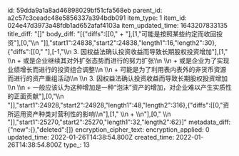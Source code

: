 id: 59dda9a1a8ad46898029bf51cfa568eb
parent_id: a2c57c3ceadc48e5856337a394bdb091
item_type: 1
item_id: 024e47d3973a48fdb1ad652afaf4103a
item_updated_time: 1643207833135
title_diff: "[]"
body_diff: "[{\"diffs\":[[0,\"      + \"],[1,\"可能是按照某些约定而收回投资\"],[0,\"\\\n       \"]],\"start1\":24838,\"start2\":24838,\"length1\":16,\"length2\":30},{\"diffs\":[[0,\"    \"],[-1,\"\\\n               3. 因权益法确认投资收益而导致长期股权投资增加\"],[1,\"   \\\n                  + 或是企业继续其对外扩张态势而进行的努力扩张\\\n                  \\\n                  + 或是企业为了实现业绩增长而进行的投资组合调整\\\n                  \\\n                  + 可能是为了利用表内表外的非货币资源而进行的资产重组活动\\\n               \\\n               3. 因权益法确认投资收益而导致长期股权投资增加\\\n                  \\\n                  + 一般应该认为这种增加是一种“泡沫”资产的增加，对企业难以产生实质性的正面贡献\"],[0,\"\\\n   \"]],\"start1\":24928,\"start2\":24928,\"length1\":48,\"length2\":316},{\"diffs\":[[0,\"资所运用资产种类对营利性的影响\\\n\"],[1,\"             \\\n             + \\\n\"],[0,\"          \\\n     \"]],\"start1\":25270,\"start2\":25270,\"length1\":32,\"length2\":62}]"
metadata_diff: {"new":{},"deleted":[]}
encryption_cipher_text: 
encryption_applied: 0
updated_time: 2022-01-26T14:38:54.800Z
created_time: 2022-01-26T14:38:54.800Z
type_: 13